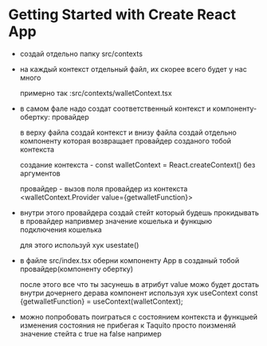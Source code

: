 # Getting Started with Create React App

- создай отдельно папку  src/contexts 


- на каждый контекст отдельный файл, их скорее всего будет у нас много 

    примерно так :src/contexts/walletContext.tsx

-  в самом фале надо создат соответственный контекст и компоненту-обертку: провайдер 

    в верху файла создай контекст и внизу файла создай отдельно компоненту 
    которая возвращает провайдер созданого тобой контекста 

    создание контекста - const walletContext = React.createContext() без аргументов

    провайдер - вызов поля провайдер из контекста <walletContext.Provider value={getwalletFunction}>

-  внутри этого провайдера создай стейт который будешь прокидывать в провайдер 
напривмер значение кошелька и функцыю подключения кошелька

    для этого используй хук usestate()



- в файле src/index.tsx оберни компоненту App в созданый тобой провайдер(компоненту обертку)

    после этого все что ты засунешь в атрибут value можо будет достать внутри дочернего 
    дерава компонент используя хук useContext
    const {getwalletFunction} = useContext(walletContext); 

- можно попробовать поиграться с состоянием контекста и функцыей изменения состояния не прибегая к Taquito 
просто поизменяй значение стейта с true на false например







